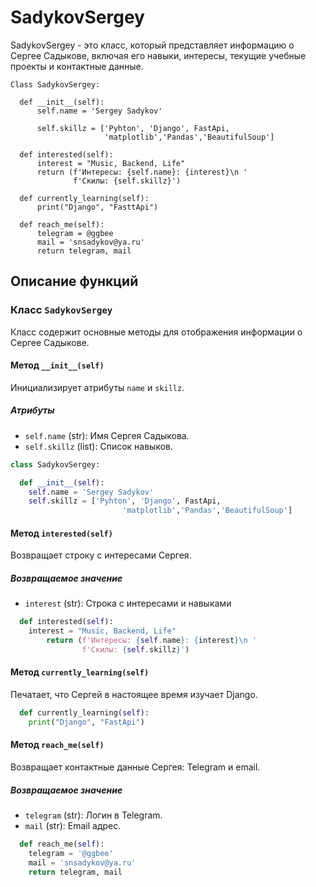# SadykovSergey

SadykovSergey - это класс, который представляет информацию о Сергее Садыкове, включая его навыки, интересы, текущие учебные проекты и контактные данные.

    
    Class SadykovSergey:
    
      def __init__(self):
          self.name = 'Sergey Sadykov'
      
          self.skillz = ['Pyhton', 'Django', FastApi,
                         'matplotlib','Pandas','BeautifulSoup']
      
      def interested(self):
          interest = "Music, Backend, Life"
          return (f'Интересы: {self.name}: {interest}\n '
                  f'Скилы: {self.skillz}')
  
      def currently_learning(self):
          print("Django", "FasttApi")

      def reach_me(self):
          telegram = @ggbee
          mail = 'snsadykov@ya.ru'
          return telegram, mail




## Описание функций

### Класс `SadykovSergey`
Класс содержит основные методы для отображения информации о Сергее Садыкове.

#### Метод `__init__(self)`
Инициализирует атрибуты `name` и `skillz`.

##### Атрибуты
- `self.name` (str): Имя Сергея Садыкова.
- `self.skillz` (list): Список навыков.

```python
class SadykovSergey:

  def __init__(self):
    self.name = 'Sergey Sadykov'
    self.skillz = ['Pyhton', 'Django', FastApi,
                         'matplotlib','Pandas','BeautifulSoup']
```

#### Метод `interested(self)`
Возвращает строку с интересами Сергея.

##### Возвращаемое значение
- `interest` (str): Строка с интересами и навыками


```python
  def interested(self):
    interest = "Music, Backend, Life"
        return (f'Интересы: {self.name}: {interest}\n '
                f'Скилы: {self.skillz}')
```

#### Метод `currently_learning(self)`
Печатает, что Сергей в настоящее время изучает Django.


```python
  def currently_learning(self):
    print("Django", "FastApi")
```

#### Метод `reach_me(self)`
Возвращает контактные данные Сергея: Telegram и email.

##### Возвращаемое значение
- `telegram` (str): Логин в Telegram.
- `mail` (str): Email адрес.

```python
  def reach_me(self):
    telegram = '@ggbee'
    mail = 'snsadykov@ya.ru'
    return telegram, mail
```

<!---
SergeySadykovN/SergeySadykovN is a ✨ special ✨ repository because its `README.md` (this file) appears on your GitHub profile.
You can click the Preview link to take a look at your changes.
--->








